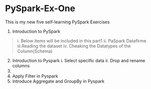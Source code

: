 # PySpark-Ex-One

This is my new five self-learning PySpark Exercises 
1) Introduction to PySpark
  >i.  Below items will be included in this part1
  >ii. PaSpark Datafirme
  >iii.Reading the dataset
  >iv. Cheaking the Datatypes of the Column(Schema)
2) Introduction to Pyspark
  i.  Select specific data
  ii. Drop and rename columns
3)
4) Apply Filter in Pyspark
5) Introduce Aggregate and GroupBy in Pyspark
